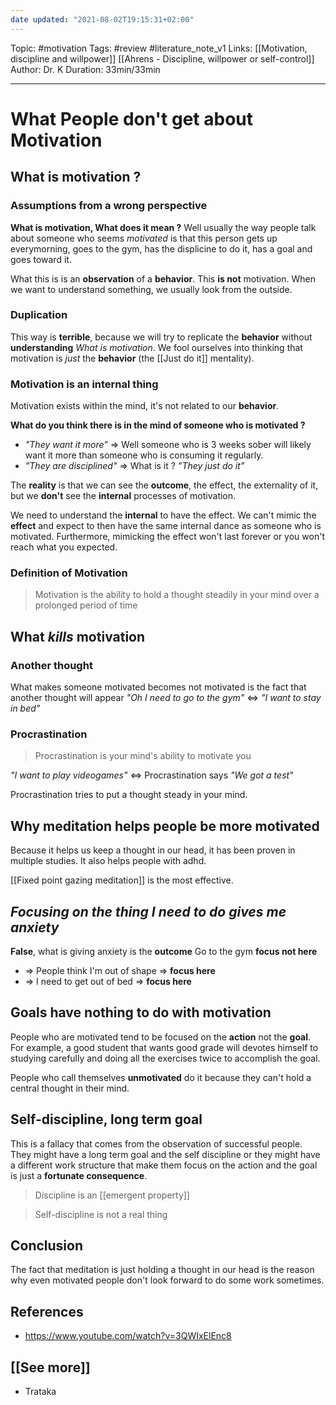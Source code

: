 ```yaml
---
date updated: "2021-08-02T19:15:31+02:00"
---
```


Topic: #motivation
Tags: #review #literature_note_v1
Links: [[Motivation, discipline and willpower]] [[Ahrens - Discipline, willpower or self-control]]
Author: Dr. K
Duration: 33min/33min

---

# What People don't get about Motivation

## What is motivation ?

### Assumptions from a wrong perspective

**What is motivation, What does it mean ?** Well usually the way people talk about someone who seems _motivated_ is that this person gets up everymorning, goes to the gym, has the displicine to do it, has a goal and goes toward it.

What this is is an **observation** of a **behavior**. This **is not** motivation.
When we want to understand something, we usually look from the outside.

### Duplication

This way is **terrible**, because we will try to replicate the **behavior** without **understanding** _What is motivation_.
We fool ourselves into thinking that motivation is _just_ the **behavior** (the [[Just do it]] mentality).

### Motivation is an internal thing

Motivation exists within the mind, it's not related to our **behavior**.

**What do you think there is in the mind of someone who is motivated ?**

- _"They want it more"_ => Well someone who is 3 weeks sober will likely want it more than someone who is consuming it regularly.
- _"They are disciplined"_ => What is it ? _"They just do it"_

The **reality** is that we can see the **outcome**, the effect, the externality of it, but we **don't** see the **internal** processes of motivation.

We need to understand the **internal** to have the effect. We can't mimic the **effect** and expect to then have the same internal dance as someone who is motivated. Furthermore, mimicking the effect won't last forever or you won't reach what you expected.

### Definition of Motivation

> Motivation is the ability to hold a thought steadily in your mind over a prolonged period of time

## What _kills_ motivation

### Another thought

What makes someone motivated becomes not motivated is the fact that another thought will appear
_"Oh I need to go to the gym"_ <=> _"I want to stay in bed"_

### Procrastination

> Procrastination is your mind's ability to motivate you

_"I want to play videogames"_ <=> Procrastination says _"We got a test"_

Procrastination tries to put a thought steady in your mind.

## Why meditation helps people be more motivated

Because it helps us keep a thought in our head, it has been proven in multiple studies. It also helps people with adhd.

[[Fixed point gazing meditation]] is the most effective.

## _Focusing on the thing I need to do gives me anxiety_

**False**, what is giving anxiety is the **outcome**
Go to the gym **focus not here**

- => People think I'm out of shape => **focus here**
- => I need to get out of bed => **focus here**

## Goals have nothing to do with motivation

People who are motivated tend to be focused on the **action** not the **goal**.
For example, a good student that wants good grade will devotes himself to studying carefully and doing all the exercises twice to accomplish the goal.

People who call themselves **unmotivated** do it because they can't hold a central thought in their mind.

## Self-discipline, long term goal

This is a fallacy that comes from the observation of successful people. They might have a long term goal and the self discipline or they might have a different work structure that make them focus on the action and the goal is just a **fortunate consequence**.

> Discipline is an [[emergent property]]

> Self-discipline is not a real thing

## Conclusion

The fact that meditation is just holding a thought in our head is the reason why even motivated people don't look forward to do some work sometimes.

## References

- <https://www.youtube.com/watch?v=3QWIxElEnc8>

## [[See more]]

- Trataka
